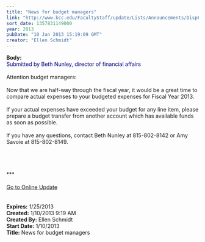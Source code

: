 ```yaml
---
title: "News for budget managers"
link: "http://www.kcc.edu/FacultyStaff/update/Lists/Announcements/DispForm.aspx?ID=949"
sort_date: 1357831149000
year: 2013
pubDate: "10 Jan 2013 15:19:09 GMT"
creator: "Ellen Schmidt"
---
```


<div><b>Body:</b> <div class="ExternalClass6D470210DE764A8692BB3B42A44D6B1D"><div><font color="#000080">Submitted by Beth Nunley, director of financial affairs</font></div>
<div> </div>
<div>Attention budget managers:</div>
<div> </div>
<div>Now that we are half-way through the fiscal year, it would be a great time to compare actual expenses to your budgeted expenses for Fiscal Year 2013.</div>
<div> </div>
<div>If your actual expenses have exceeded your budget for any line item, please prepare a budget transfer from another account which has available funds as soon as possible. </div>
<div> </div>
<div>If you have any questions, contact Beth Nunley at 815-802-8142 or Amy Savoie at 815-802-8149.</div>
<div> </div>
<div> </div>
<div>
<div> </div>
<div> </div>
<div>
<div>***</div>
<div> </div>
<div><a href="/FacultyStaff/update/Pages/dailyupdate.aspx">Go to Online Update</a></div>
<div> </div></div><br /></div></div></div>
<div><b>Expires:</b> 1/25/2013</div>
<div><b>Created:</b> 1/10/2013 9:19 AM</div>
<div><b>Created By:</b> Ellen Schmidt</div>
<div><b>Start Date:</b> 1/10/2013</div>
<div><b>Title:</b> News for budget managers</div>
